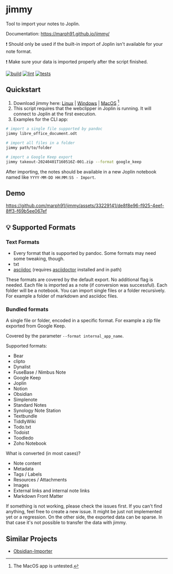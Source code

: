 # jimmy

Tool to import your notes to Joplin.

Documentation: <https://marph91.github.io/jimmy/>

:exclamation: Should only be used if the built-in import of Joplin isn't available for your note format.

:exclamation: Make sure your data is imported properly after the script finished.

[![build](https://github.com/marph91/jimmy/actions/workflows/build.yml/badge.svg)](https://github.com/marph91/jimmy/actions/workflows/build.yml)
[![lint](https://github.com/marph91/jimmy/actions/workflows/lint.yml/badge.svg)](https://github.com/marph91/jimmy/actions/workflows/lint.yml)
[![tests](https://github.com/marph91/jimmy/actions/workflows/tests.yml/badge.svg)](https://github.com/marph91/jimmy/actions/workflows/tests.yml)

## Quickstart

1. Download jimmy here: [Linux](https://github.com/marph91/jimmy/releases/latest/download/jimmy-cli-linux) | [Windows](https://github.com/marph91/jimmy/releases/latest/download/jimmy-cli-windows.exe) | [MacOS](https://github.com/marph91/jimmy/releases/latest/download/jimmy-cli-darwin) [^macos]
2. This script requires that the webclipper in Joplin is running. It will connect to Joplin at the first execution.
3. Examples for the CLI app:

```bash
# import a single file supported by pandoc
jimmy libre_office_document.odt

# import all files in a folder
jimmy path/to/folder

# import a Google Keep export
jimmy takeout-20240401T160516Z-001.zip --format google_keep
```

After importing, the notes should be available in a new Joplin notebook named like `YYYY-MM-DD HH:MM:SS - Import`.

[^macos]: The MacOS app is untested.

## Demo

https://github.com/marph91/jimmy/assets/33229141/de8f8e96-f925-4eef-8ff3-f69b5ee067ef

## :bulb: Supported Formats

### Text Formats

- Every format that is supported by pandoc. Some formats may need some tweaking, though.
- txt
- [asciidoc](https://docs.asciidoctor.org/asciidoc/latest/) (requires [asciidoctor](https://asciidoctor.org/) installed and in path)

These formats are covered by the default export. No additional flag is needed. Each file is imported as a note (if conversion was successful). Each folder will be a notebook. You can import single files or a folder recursively. For example a folder of markdown and asciidoc files.

### Bundled formats

A single file or folder, encoded in a specific format. For example a zip file exported from Google Keep.

Covered by the parameter `--format internal_app_name`.

Supported formats:

- Bear
- clipto
- Dynalist
- FuseBase / Nimbus Note
- Google Keep
- Joplin
- Notion
- Obsidian
- Simplenote
- Standard Notes
- Synology Note Station
- Textbundle
- TiddlyWiki
- Todo.txt
- Todoist
- Toodledo
- Zoho Notebook

What is converted (in most cases)?

- Note content
- Metadata
- Tags / Labels
- Resources / Attachments
- Images
- External links and internal note links
- Markdown Front Matter

If something is not working, please check the issues first. If you can't find anything, feel free to create a new issue. It might be just not implemented yet or a regression. On the other side, the exported data can be sparse. In that case it's not possible to transfer the data with jimmy.

## Similar Projects

- [Obsidian-Importer](https://github.com/obsidianmd/obsidian-importer)
